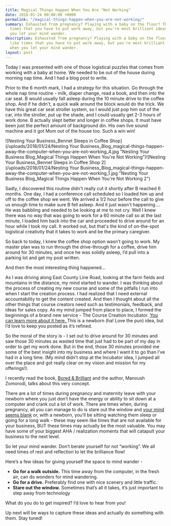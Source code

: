 ```yaml
---
title: Magical Things Happen When You Are "Not Working"
date: 2018-01-24 00:00:00 +0000
permalink: "/magical-things-happen-when-you-are-not-working/"
summary: Exhausted from pregnancy? Playing with a baby on the floor? These seem like
  times that you have to put work away, but you're most brilliant ideas can come when
  you let your mind wander.
description: Exhausted from pregnancy? Playing with a baby on the floor? These seem
  like times that you have to put work away, but you're most brilliant ideas can come
  when you let your mind wander.
layout: post
---
```

Today I was presented with one of those logistical puzzles that comes from working with a baby at home. We needed to be out of the house during morning nap time. And I had a blog post to write.

Prior to the 6 month mark, I had a strategy for this situation. Go through the whole nap time routine - milk, diaper change, read a book, and then into the car seat. B would usually fall asleep during the 10 minute drive to the coffee shop. And if he didn't, a quick walk around the block would do the trick. We have this great car seat stroller system, so I would just pop him out of the car, into the stroller, put up the shade, and I could usually get 2-3 hours of work done. B actually slept better and longer in coffee shops. It must have been just the perfect amount of background din. His own live sound machine and it got Mom out of the house too. Such a win win!

![Nesting Your Business_Bennet Sleeps in Coffee Shop](/uploads/2018/01/24/Nesting Your Business_Blog_magical-things-happen-away-the-computer-when-you-are-not-working_4.jpg "Nesting Your Business Blog_Magical Things Happen When You're Not Working")![Nesting Your Business_Bennet Sleeps in Coffee Shop 2](/uploads/2018/01/24/Nesting Your Business_Blog_magical-things-happen-away-the-computer-when-you-are-not-working_1.jpg "Nesting Your Business Blog_Magical Things Happen When You're Not Working 2")

Sadly, I discovered this routine didn't really cut it shortly after B reached 6 months. One day, I had a conference call scheduled so I loaded him up and off to the coffee shop we went. We arrived a 1/2 hour before the call to give us enough time to make sure B fell asleep. And it just wasn't happening…. He was babbling and needed to be looking at me to not cry. Well I knew there was no way that was going to work for a 60 minute call so at the last minute, I loaded him back into the car and proceeded to drive around for an hour while I took my call. It worked out, but that's the kind of on-the-spot logistical creativity that it takes to work and be the primary caregiver. 

So back to today, I knew the coffee shop option wasn’t going to work. My master plan was to run through the drive-through for a coffee, drive him around for 30 minutes, and once he was solidly asleep, I’d pull into a parking lot and get my post written. 

And then the most interesting thing happened...

As I was driving along East County Line Road, looking at the farm fields and mountains in the distance, my mind started to wander. I was thinking about the process of creating my new course and some of the pitfalls I run into when I start the creation process. I had realized that I need external accountability to get the content created. And then I thought about all the other things that course creators need such as testimonials, feedback, and ideas for sales copy. As my mind jumped from place to place, I formed the beginnings of a brand new service - The Course Creation Incubator. [You can learn more about it here. ](https://go.nestingyourbusiness.com/course_creation_incubator_interest "Nesting Your Business_Course Creation Incubator")This is a newborn (ha! Love the pun) idea, but I’d love to keep you posted as it’s refined.

So the moral of the story is - I set out to drive around for 30 minutes and saw those 30 minutes as wasted time that just had to be part of my day in order to get my work done. But in the end, those 30 minutes provided me some of the best insight into my business and where I want it to go than I’ve had in a long time. (My mind didn’t stop at the Incubator idea, I jumped all over the place and got really clear on my vision and mission for my offerings!).

I recently read the book, [Bored & Brilliant](http://amzn.to/2DvCy6a "Nesting Your Business_Bored & Brilliant Book Recommendation") and the author, Manoush Zomorodi, talks about this very concept. 

There are a lot of times during pregnancy and maternity leave with your newborn where you just don’t have the energy or ability to sit down at a computer and crank out a lot of work. There are times when, during pregnancy, all you can manage to do is stare out the window and [your mind seems blank](http://nestingyourbusiness.com/my-baby-ate-my-creativity/ "Nesting Your Business_My Baby Ate My Creativity") or, with a newborn, you’ll be sitting watching them sleep or going for a long walk - these may seem like times that are not available for your business, BUT these times may actually be the most valuable. You may have some of your biggest AHA / realization moments that will catapult your business to the next level.

So let your mind wander. Don’t berate yourself for not “working”. We all need times of rest and reflection to let the brilliance flow!

Here’s a few ideas for giving yourself the space to mind wander -

* **Go for a walk outside.** This time away from the computer, in the fresh air, can do wonders for mind wandering.
* **Go for a drive.** Preferably find one with nice scenery and little traffic.
* **Stare out the window.** Sometimes that’s all it takes, it’s just important to step away from technology

What do you do to get inspired? I’d love to hear from you!

Up next will be ways to capture these ideas and actually do something with them. Stay tuned!